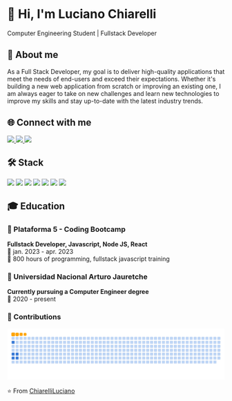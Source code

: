 # 👋 Hi, I'm Luciano Chiarelli #
Computer Engineering Student    |    Fullstack Developer

## 📝 About me

As a Full Stack Developer, my goal is to deliver high-quality applications that meet the needs of end-users and exceed their expectations. Whether it's building a new web application from scratch or improving an existing one, I am always eager to take on new challenges and learn new technologies to improve my skills and stay up-to-date with the latest industry trends.

## 🌐 Connect with me

<p>
  <a href="https://www.linkedin.com/in/luciano-chiarelli/" target="_blank" rel="noopener noreferrer">
    <img src="https://img.shields.io/badge/LinkedIn-0077B5?style=for-the-badge&logo=linkedin&logoColor=white" height="30"/>
  </a>
  <a href="mailto:luciano.miguel.ch95@gmail.com?subject=Contacto&body=Hola Luciano!" target="_blank" rel="noopener noreferrer">
    <img src="https://img.shields.io/badge/Gmail-D14836?style=for-the-badge&logo=gmail&logoColor=white" height="30"/>
  </a>
   <a href="https://lucianochiarelli.netlify.app/" target="_blank" rel="noopener noreferrer">
  <img src="https://img.shields.io/badge/Website-FF5722?style=for-the-badge&logo=google-chrome&logoColor=white" height="30"/>
</a>
</p>

## 🛠 Stack

<p>
  <img src="https://img.shields.io/badge/JavaScript-F7DF1E?style=for-the-badge&logo=javascript&logoColor=black" height="30"/>
  <img src="https://img.shields.io/badge/React-61DAFB?style=for-the-badge&logo=react&logoColor=black" height="30"/>
  <img src="https://img.shields.io/badge/Redux-764ABC?style=for-the-badge&logo=redux&logoColor=white" height="30"/>
  <img src="https://img.shields.io/badge/Node.js-339933?style=for-the-badge&logo=node.js&logoColor=white" height="30"/>
  <img src="https://img.shields.io/badge/Express-000000?style=for-the-badge&logo=express&logoColor=white" height="30"/>
  <img src="https://img.shields.io/badge/PostgreSQL-336791?style=for-the-badge&logo=postgresql&logoColor=white" height="30"/>
  <img src="https://img.shields.io/badge/MongoDB-47A248?style=for-the-badge&logo=mongodb&logoColor=white" height="30"/>
</p>

## 🎓 Education

### 🏫 Plataforma 5 - Coding Bootcamp
**Fullstack Developer, Javascript, Node JS, React**  
📅 jan. 2023 - apr. 2023  
🔖 800 hours of programming, fullstack javascript training  

### 🏫 Universidad Nacional Arturo Jauretche
**Currently pursuing a Computer Engineer degree**  
📅 2020 - present

### 🐍 Contributions

![snake gif](https://github.com/ChiarelliLuciano/ChiarelliLuciano/blob/output/github-contribution-grid-snake.gif)

⭐️ From [ChiarelliLuciano](https://github.com/ChiarelliLuciano)

